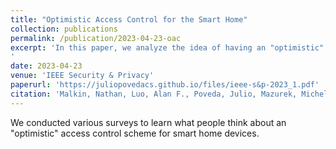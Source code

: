 ```yaml
---
title: "Optimistic Access Control for the Smart Home"
collection: publications
permalink: /publication/2023-04-23-oac
excerpt: 'In this paper, we analyze the idea of having an "optimistic" access control scheme for smart home devices based on user surveys.
'
date: 2023-04-23
venue: 'IEEE Security & Privacy'
paperurl: 'https://juliopovedacs.github.io/files/ieee-s&p-2023_1.pdf'
citation: 'Malkin, Nathan, Luo, Alan F., Poveda, Julio, Mazurek, Michelle L. "Optimistic Access Control for the Smart Home". IEEE Symposium on Security & Privacy. 2023'
---
```

We conducted various surveys to learn what people think about an "optimistic" access control scheme for smart home devices.
